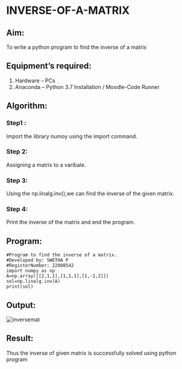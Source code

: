 # INVERSE-OF-A-MATRIX
## Aim:
To write a python program to find the inverse of a matrix

## Equipment’s required:
1. 	Hardware – PCs
2. 	Anaconda – Python 3.7 Installation / Moodle-Code Runner

## Algorithm:

### Step1 : 

Import the library numoy using the import command.

### Step 2:

Assigning a matrix to a varibale.

### Step 3:

Using the np.linalg.inv(),we can find the inverse of the given matrix.

### Step 4:

Print the inverse of the matrix and end the program.

## Program:
```
#Program to find the inverse of a matrix.
#Developed by: SWETHA P
#RegisterNumber: 22008542
import numpy as np
A=np.array([[2,1,1],[1,1,1],[1,-1,2]])
sol=np.linalg.inv(A)
print(sol)
```

## Output:

![inversemat](https://user-images.githubusercontent.com/120623583/214823124-64264c70-d61e-4c8e-9d4b-b11cc35b8694.png)

## Result:
Thus the inverse of given matrix is successfully solved using python program

